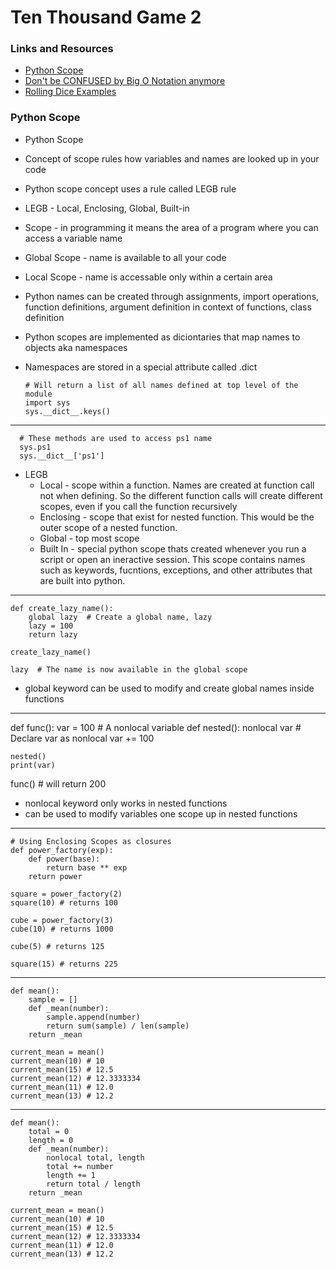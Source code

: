# Ten Thousand Game 2

### Links and Resources

- [Python Scope](https://realpython.com/python-scope-legb-rule/)
- [Don't be CONFUSED by Big O Notation anymore](https://www.youtube.com/watch?v=5Uqawfl0VHQ)
- [Rolling Dice Examples](https://artofproblemsolving.com/wiki/index.php/Basic_Programming_With_Python#Program_Example_1_3)

### Python Scope

- Python Scope
- Concept of scope rules how variables and names are looked up in your code
- Python scope concept uses a rule called LEGB rule
- LEGB - Local, Enclosing, Global, Built-in
- Scope - in programming it means the area of a program where you can access a variable name
- Global Scope - name is available to all your code
- Local Scope - name is accessable only within a certain area
- Python names can be created through assignments, import operations, function definitions, argument definition in context of functions, class definition
- Python scopes are implemented as diciontaries that map names to objects aka namespaces
- Namespaces are stored in a special attribute called .dict

      # Will return a list of all names defined at top level of the module
      import sys
      sys.__dict__.keys()
<hr>

      # These methods are used to access ps1 name
      sys.ps1
      sys.__dict__['ps1']

- LEGB
  - Local - scope within a function. Names are created at function call not when defining. So the different function calls will create different scopes, even if you call the function recursively
  - Enclosing - scope that exist for nested function. This would be the outer scope of a nested function.
  - Global - top most scope
  - Built In - special python scope thats created whenever you run a script or open an ineractive session. This scope contains names such as keywords, fucntions, exceptions, and other attributes that are built into python.

<hr>

    def create_lazy_name():
        global lazy  # Create a global name, lazy
        lazy = 100
        return lazy

    create_lazy_name()

    lazy  # The name is now available in the global scope

- global keyword can be used to modify and create global names inside functions

<hr>

def func():
    var = 100  # A nonlocal variable
    def nested():
        nonlocal var  # Declare var as nonlocal
        var += 100

    nested()
    print(var)

func() # will return 200

- nonlocal keyword only works in nested functions
- can be used to modify variables one scope up in nested functions

<hr>

    # Using Enclosing Scopes as closures
    def power_factory(exp):
        def power(base):
            return base ** exp
        return power

    square = power_factory(2)
    square(10) # returns 100

    cube = power_factory(3)
    cube(10) # returns 1000

    cube(5) # returns 125

    square(15) # returns 225

<hr>

    def mean():
        sample = []
        def _mean(number):
            sample.append(number)
            return sum(sample) / len(sample)
        return _mean

    current_mean = mean()
    current_mean(10) # 10
    current_mean(15) # 12.5
    current_mean(12) # 12.3333334
    current_mean(11) # 12.0
    current_mean(13) # 12.2

<hr>

    def mean():
        total = 0
        length = 0
        def _mean(number):
            nonlocal total, length
            total += number
            length += 1
            return total / length
        return _mean

    current_mean = mean()
    current_mean(10) # 10
    current_mean(15) # 12.5
    current_mean(12) # 12.3333334
    current_mean(11) # 12.0
    current_mean(13) # 12.2